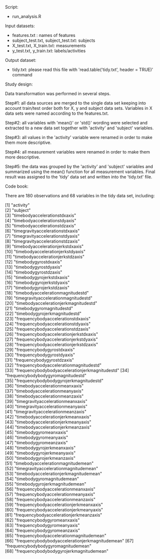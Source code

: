 Script: 

- run_analysis.R

Input datasets: 

- features.txt : names of features
- subject_test.txt, subject_test.txt: subjects
- X_test.txt, X_train.txt: measurements
- y_test.txt, y_train.txt: labels/activities

Output dataset: 

- tidy.txt: please read this file with 'read.table('tidy.txt', header = TRUE)' command

Study design:

Data transformation was performed in several steps. 

Step#1: all data sources are merged to the single data set keeping into account train/test order both for X, y and subject data sets. Variables in X data sets were named according to the features.txt.

Step#2: all variables with 'mean()' or 'std()' wording were selected and extracted to a new data set together with 'activity' and 'subject' variables.

Step#3: all values in the 'activity' variable were renamed in order to make them more descriptive.  

Step#4: all measurement variables were renamed in order to make them more descriptive.

Step#5: the data was grouped by the 'activity' and 'subject' variables and summarized using the mean() function for all measurement variables. Final result was assigned to the 'tidy' data set and written into the 'tidy.txt' file.

Code book:

There are 180 observations and 68 variables in the tidy data set, including:

 [1] "activity"                                      
 [2] "subject"                                       
 [3] "timebodyaccelerationstdxaxis"                  
 [4] "timebodyaccelerationstdyaxis"                  
 [5] "timebodyaccelerationstdzaxis"                  
 [6] "timegravityaccelerationstdxaxis"               
 [7] "timegravityaccelerationstdyaxis"               
 [8] "timegravityaccelerationstdzaxis"               
 [9] "timebodyaccelerationjerkstdxaxis"              
[10] "timebodyaccelerationjerkstdyaxis"              
[11] "timebodyaccelerationjerkstdzaxis"              
[12] "timebodygyrostdxaxis"                          
[13] "timebodygyrostdyaxis"                          
[14] "timebodygyrostdzaxis"                          
[15] "timebodygyrojerkstdxaxis"                      
[16] "timebodygyrojerkstdyaxis"                      
[17] "timebodygyrojerkstdzaxis"                      
[18] "timebodyaccelerationmagnitudestd"              
[19] "timegravityaccelerationmagnitudestd"           
[20] "timebodyaccelerationjerkmagnitudestd"          
[21] "timebodygyromagnitudestd"                      
[22] "timebodygyrojerkmagnitudestd"                  
[23] "frequencybodyaccelerationstdxaxis"             
[24] "frequencybodyaccelerationstdyaxis"             
[25] "frequencybodyaccelerationstdzaxis"             
[26] "frequencybodyaccelerationjerkstdxaxis"         
[27] "frequencybodyaccelerationjerkstdyaxis"         
[28] "frequencybodyaccelerationjerkstdzaxis"         
[29] "frequencybodygyrostdxaxis"                     
[30] "frequencybodygyrostdyaxis"                     
[31] "frequencybodygyrostdzaxis"                     
[32] "frequencybodyaccelerationmagnitudestd"         
[33] "frequencybodybodyaccelerationjerkmagnitudestd" 
[34] "frequencybodybodygyromagnitudestd"             
[35] "frequencybodybodygyrojerkmagnitudestd"         
[36] "timebodyaccelerationmeanxaxis"                 
[37] "timebodyaccelerationmeanyaxis"                 
[38] "timebodyaccelerationmeanzaxis"                 
[39] "timegravityaccelerationmeanxaxis"              
[40] "timegravityaccelerationmeanyaxis"              
[41] "timegravityaccelerationmeanzaxis"              
[42] "timebodyaccelerationjerkmeanxaxis"             
[43] "timebodyaccelerationjerkmeanyaxis"             
[44] "timebodyaccelerationjerkmeanzaxis"             
[45] "timebodygyromeanxaxis"                         
[46] "timebodygyromeanyaxis"                         
[47] "timebodygyromeanzaxis"                         
[48] "timebodygyrojerkmeanxaxis"                     
[49] "timebodygyrojerkmeanyaxis"                     
[50] "timebodygyrojerkmeanzaxis"                     
[51] "timebodyaccelerationmagnitudemean"             
[52] "timegravityaccelerationmagnitudemean"          
[53] "timebodyaccelerationjerkmagnitudemean"         
[54] "timebodygyromagnitudemean"                     
[55] "timebodygyrojerkmagnitudemean"                 
[56] "frequencybodyaccelerationmeanxaxis"            
[57] "frequencybodyaccelerationmeanyaxis"            
[58] "frequencybodyaccelerationmeanzaxis"            
[59] "frequencybodyaccelerationjerkmeanxaxis"        
[60] "frequencybodyaccelerationjerkmeanyaxis"        
[61] "frequencybodyaccelerationjerkmeanzaxis"        
[62] "frequencybodygyromeanxaxis"                    
[63] "frequencybodygyromeanyaxis"                    
[64] "frequencybodygyromeanzaxis"                    
[65] "frequencybodyaccelerationmagnitudemean"        
[66] "frequencybodybodyaccelerationjerkmagnitudemean"
[67] "frequencybodybodygyromagnitudemean"            
[68] "frequencybodybodygyrojerkmagnitudemean"    